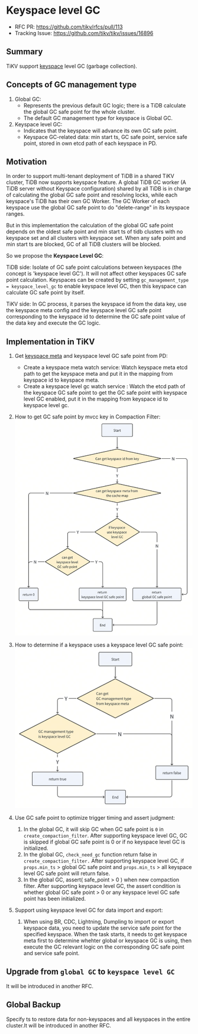 # Keyspace level GC

- RFC PR: https://github.com/tikv/rfcs/pull/113
- Tracking Issue: https://github.com/tikv/tikv/issues/16896

## Summary

TiKV support [keyspace][1] level GC (garbage collection).

## Concepts of GC management type

1. Global GC:
   - Represents the previous default GC logic; there is a TiDB calculate the global GC safe point for the whole cluster.
   - The default GC management type for keyspace is Global GC.
2. Keyspace level GC:
   - Indicates that the keyspace will advance its own GC safe point.
   - Keyspace GC-related data: min start ts, GC safe point, service safe point, stored in own etcd path of each keyspace in PD.

## Motivation

In order to support multi-tenant deployment of TiDB in a shared TiKV cluster, TiDB now supports keyspace feature. A global TiDB GC worker (A TiDB server without Keyspace configuration) shared by all TiDB is in charge of calculating the global GC safe point and resolving locks, while each keyspace's TiDB has their own GC Worker. The GC Worker of each keyspace use the global GC safe point to do "delete-range" in its keyspace ranges.


But in this implementation the calculation of the global GC safe point depends on the oldest safe point and min start ts of tidb clusters with no keyspace set and all clusters with keyspace set. When any safe point and min start ts are blocked, GC of all TiDB clusters will be blocked.

So we propose the **Keyspace Level GC**:

TiDB side:
Isolate of GC safe point calculations between keyspaces (the concept is 'keyspace level GC').
It will not affect other keyspaces GC safe point calculation.
Keyspaces can be created by setting `gc_management_type = keyspace_level_gc` to enable keyspace level GC, then this keyspace can calculate GC safe point by itself.

TiKV side:
In GC process, it parses the keyspace id from the data key, use the keyspace meta config and the keyspace level GC safe point corresponding to the keyspace id to determine the GC safe point value of the data key and execute the GC logic.


## Implementation in TiKV

1. Get [keyspace meta](https://github.com/pingcap/kvproto/blob/d9297553c9009f569eaf4350f68a908f7811ee55/proto/keyspacepb.proto#L26C1-L33C2) and keyspace level GC safe point from PD:
    - Create a keyspace meta watch service: Watch keyspace meta etcd path to get the keyspace meta and put it in the mapping from keyspace id to keyspace meta.
    - Create a keyspace level gc watch service : Watch the etcd path of the keyspace GC safe point to get the GC safe point with keyspace level GC enabled, put it in the mapping from keyspace id to keyspace level gc.

2. How to get GC safe point by mvcc key in Compaction Filter:
 ![img.png](../media/keyspace-level-gc-get-gc-safe-point.png)

1. How to determine if a keyspace uses a keyspace level GC safe point:
 ![img.png](../media/keyspace-level-gc-is-enable-keyspace-level-gc.png)

1. Use GC safe point to optimize trigger timing and assert judgment:
   1. In the global GC, it will skip GC when GC safe point is `0` in `create_compaction_filter`.
      After supporting keyspace level GC, GC is skipped if global GC safe point is 0 or if no keyspace level GC is initialized.
   2. In the global GC, `check_need_gc` function return false in `create_compaction_filter.`
      After supporting keyspace level GC, if `props.min_ts` > global GC safe point and `props.min_ts` > all keyspace level GC safe point will return false.
   3. In the global GC, assert( safe_point > 0 ) when new compaction filter.
      After supporting keyspace level GC, the assert condition is whether global GC safe point > 0 or any keyspace level GC safe point has been initialized.

2. Support using keyspace level GC for data import and export:
   1. When using BR, CDC, Lightning, Dumpling to import or export keyspace data, you need to update the service safe point for the specified keyspace. When the task starts, it needs to get keyspace meta first to determine whehter global or keyspace GC is using, then execute the GC relevant logic on the corresponding GC safe point and service safe point.
## Upgrade from `global GC` to `keyspace level GC`
It will be introduced in another RFC.


## Global Backup
Specify ts to restore data for non-keyspaces and all keyspaces in the entire cluster.It will be introduced in another RFC.


[1]: https://github.com/tikv/rfcs/blob/master/text/0069-api-v2.md#new-key-value-codec
